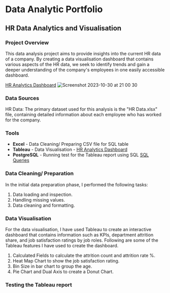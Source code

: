 # Data Analytic Portfolio 


## HR Data Analytics and Visualisation

### Project Overview

This data analysis project aims to provide insights into the current HR data of a company. By creating a data visualisation dashboard that contains various aspects of the HR data, we seek to identify trends and gain a deeper understanding of the company's employees in one easily accessible dashboard. 

[HR Analytics Dashboard](https://public.tableau.com/app/profile/pradip.pun/viz/HRAnalyticsDashboard_16986995899550/HRANALYTICSDASHBOARD) 
![Screenshot 2023-10-30 at 21 00 30](https://github.com/pradippun/portfolio/assets/149323535/11d29033-1623-4aaf-89f9-a9b51a9d6acc)


### Data Sources

HR Data: The primary dataset used for this analysis is the "HR Data.xlsx" file, containing detailed information about each employee who has worked for the company.  

### Tools
- **Excel** - Data Cleaning/ Preparing CSV file for SQL table
- **Tableau** - Data Visualisation - [HR Analytics Dashboard](https://public.tableau.com/app/profile/pradip.pun/viz/HRAnalyticsDashboard_16986995899550/HRANALYTICSDASHBOARD) 
- **PostgreSQL** - Running test for the Tableau report using SQL [SQL Queries](https://github.com/pradippun/portfolio/blob/main/HR_Data_Test_SQL.sql)

### Data Cleaning/ Preparation
In the initial data preparation phase, I performed the following tasks:
1. Data loading and inspection.
2. Handling missing values.
3. Data cleaning and formatting.

### Data Visualisation
For the data visualisation, I have used Tableau to create an interactive dashboard that contains information such as KPIs, department attrition share, and job satisfaction ratings by job roles.
Following are some of the Tableau features I have used to create the dashboard. 
1. Calculated Fields to calculate the attrition count and attrition rate %.
2. Heat Map Chart to show the job satisfaction rating.
3. Bin Size in bar chart to group the age.
4. Pie Chart and Dual Axis to create a Donut Chart.

### Testing the Tableau report
